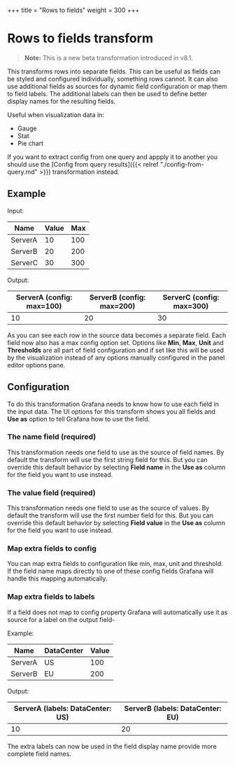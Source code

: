 +++
title = "Rows to fields"
weight = 300
+++

# Rows to fields transform

> **Note:** This is a new beta transformation introduced in v8.1. 

This transforms rows into separate fields. This can be useful as fields can be styled and configured individually, something rows cannot. It can also use additional fields as sources for dynamic field  configuration or map them to field labels. The additional labels can then be used to define better display names for the resulting fields.

Useful when visualization data in:

- Gauge
- Stat
- Pie chart

If you want to extract config from one query and appply it to another you should use the [Config from query results]({{< relref "./config-from-query.md" >}}) transformation instead.

## Example

Input:

| Name    | Value | Max |
| ------- | ----- | --- |
| ServerA | 10    | 100 |
| ServerB | 20    | 200 |
| ServerC | 30    | 300 |

Output:

| ServerA (config: max=100) | ServerB (config: max=200) | ServerC (config: max=300) |
| ------------------------- | ------------------------- | ------------------------- |
| 10                        | 20                        | 30                        |

As you can see each row in the source data becomes a separate field. Each field now also has a max config option set. Options like **Min**, **Max**, **Unit** and **Thresholds** are all part of field configuration and if set like this will be used by the visualization instead of any options manually configured in the panel editor options pane.

## Configuration

To do this transformation Grafana needs to know how to use each field in the input data. The UI options for this transform shows you all fields and **Use as** option to tell Grafana how to use the field.

### The name field (required)

This transformation needs one field to use as the source of field names. By default the transform will use the first string field for this. But you can override this default behavior by selecting **Field name** in the **Use as** column for the field you want to use instead.

### The value field (required)

This transformation needs one field to use as the source of values. By default the transform will use the first number field for this. But you can override this default behavior by selecting **Field value** in the **Use as** column for the field you want to use instead.

### Map extra fields to config

You can map extra fields to configuration like min, max, unit and threshold. If the field name maps directly
to one of these config fields Grafana will handle this mapping automatically.

### Map extra fields to labels

If a field does not map to config property Grafana will automatically use it as source for a label on the output field-

Example:

| Name    | DataCenter | Value |
| ------- | ---------- | ----- |
| ServerA | US         | 100   |
| ServerB | EU         | 200   |

Output:

| ServerA (labels: DataCenter: US) | ServerB (labels: DataCenter: EU) |
| -------------------------------- | -------------------------------- |
| 10                               | 20                               |

The extra labels can now be used in the field display name provide more complete field names. 
